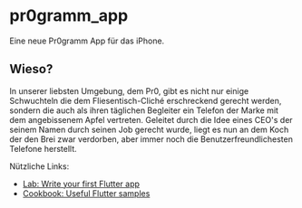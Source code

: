 # pr0gramm_app

Eine neue Pr0gramm App für das iPhone.

## Wieso?

In unserer liebsten Umgebung, dem Pr0, gibt es nicht nur einige Schwuchteln die dem Fliesentisch-Cliché erschreckend gerecht werden, sondern die auch als ihren täglichen Begleiter ein Telefon der Marke mit dem angebissenem Apfel vertreten. Geleitet durch die Idee eines CEO's der seinem Namen durch seinen Job gerecht wurde, liegt es nun an dem Koch der den Brei zwar verdorben, aber immer noch die Benutzerfreundlichesten Telefone herstellt.


Nützliche Links:

- [Lab: Write your first Flutter app](https://flutter.dev/docs/get-started/codelab)
- [Cookbook: Useful Flutter samples](https://flutter.dev/docs/cookbook)
